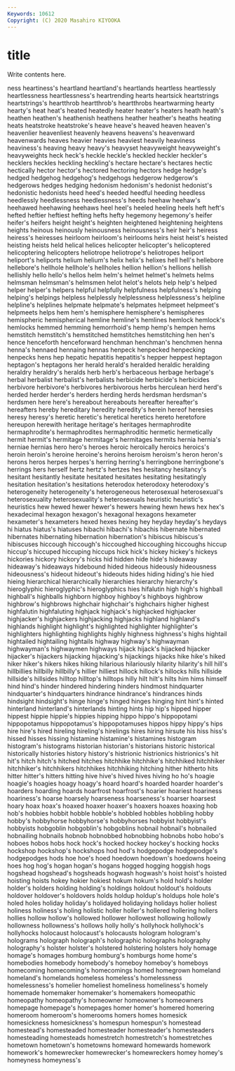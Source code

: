 ```yaml
---
Keywords: 10612
Copyright: (C) 2020 Masahiro KIYOOKA
---
```


# title

Write contents here.

ness heartiness's heartland heartland's heartlands heartless
heartlessly heartlessness heartlessness's heartrending hearts heartsick heartstrings heartstrings's heartthrob heartthrob's
heartthrobs heartwarming hearty hearty's heat heat's heated heatedly heater heater's
heaters heath heath's heathen heathen's heathenish heathens heather heather's heaths
heating heats heatstroke heatstroke's heave heave's heaved heaven heaven's heavenlier
heavenliest heavenly heavens heavens's heavenward heavenwards heaves heavier heavies heaviest
heavily heaviness heaviness's heaving heavy heavy's heavyset heavyweight heavyweight's heavyweights
heck heck's heckle heckle's heckled heckler heckler's hecklers heckles heckling
heckling's hectare hectare's hectares hectic hectically hector hector's hectored hectoring
hectors hedge hedge's hedged hedgehog hedgehog's hedgehogs hedgerow hedgerow's hedgerows
hedges hedging hedonism hedonism's hedonist hedonist's hedonistic hedonists heed heed's
heeded heedful heeding heedless heedlessly heedlessness heedlessness's heeds heehaw heehaw's
heehawed heehawing heehaws heel heel's heeled heeling heels heft heft's
hefted heftier heftiest hefting hefts hefty hegemony hegemony's heifer heifer's
heifers height height's heighten heightened heightening heightens heights heinous heinously
heinousness heinousness's heir heir's heiress heiress's heiresses heirloom heirloom's heirlooms
heirs heist heist's heisted heisting heists held helical helices helicopter
helicopter's helicoptered helicoptering helicopters heliotrope heliotrope's heliotropes heliport heliport's heliports
helium helium's helix helix's helixes hell hell's hellebore hellebore's hellhole
hellhole's hellholes hellion hellion's hellions hellish hellishly hello hello's hellos
helm helm's helmet helmet's helmets helms helmsman helmsman's helmsmen helot
helot's helots help help's helped helper helper's helpers helpful helpfully
helpfulness helpfulness's helping helping's helpings helpless helplessly helplessness helplessness's helpline
helpline's helplines helpmate helpmate's helpmates helpmeet helpmeet's helpmeets helps hem
hem's hemisphere hemisphere's hemispheres hemispheric hemispherical hemline hemline's hemlines hemlock
hemlock's hemlocks hemmed hemming hemorrhoid's hemp hemp's hempen hems hemstitch
hemstitch's hemstitched hemstitches hemstitching hen hen's hence henceforth henceforward henchman
henchman's henchmen henna henna's hennaed hennaing hennas henpeck henpecked henpecking
henpecks hens hep hepatic hepatitis hepatitis's hepper heppest heptagon heptagon's
heptagons her herald herald's heralded heraldic heralding heraldry heraldry's heralds
herb herb's herbaceous herbage herbage's herbal herbalist herbalist's herbalists herbicide
herbicide's herbicides herbivore herbivore's herbivores herbivorous herbs herculean herd herd's
herded herder herder's herders herding herds herdsman herdsman's herdsmen here
here's hereabout hereabouts hereafter hereafter's hereafters hereby hereditary heredity heredity's
herein hereof heresies heresy heresy's heretic heretic's heretical heretics hereto
heretofore hereupon herewith heritage heritage's heritages hermaphrodite hermaphrodite's hermaphrodites hermaphroditic
hermetic hermetically hermit hermit's hermitage hermitage's hermitages hermits hernia hernia's
herniae hernias hero hero's heroes heroic heroically heroics heroics's heroin
heroin's heroine heroine's heroins heroism heroism's heron heron's herons heros
herpes herpes's herring herring's herringbone herringbone's herrings hers herself hertz
hertz's hertzes hes hesitancy hesitancy's hesitant hesitantly hesitate hesitated hesitates
hesitating hesitatingly hesitation hesitation's hesitations heterodox heterodoxy heterodoxy's heterogeneity heterogeneity's
heterogeneous heterosexual heterosexual's heterosexuality heterosexuality's heterosexuals heuristic heuristic's heuristics hew
hewed hewer hewer's hewers hewing hewn hews hex hex's hexadecimal
hexagon hexagon's hexagonal hexagons hexameter hexameter's hexameters hexed hexes hexing
hey heyday heyday's heydays hi hiatus hiatus's hiatuses hibachi hibachi's
hibachis hibernate hibernated hibernates hibernating hibernation hibernation's hibiscus hibiscus's hibiscuses
hiccough hiccough's hiccoughed hiccoughing hiccoughs hiccup hiccup's hiccuped hiccuping hiccups
hick hick's hickey hickey's hickeys hickories hickory hickory's hicks hid
hidden hide hide's hideaway hideaway's hideaways hidebound hided hideous hideously
hideousness hideousness's hideout hideout's hideouts hides hiding hiding's hie hied
hieing hierarchical hierarchically hierarchies hierarchy hierarchy's hieroglyphic hieroglyphic's hieroglyphics hies
hifalutin high high's highball highball's highballs highborn highboy highboy's highboys
highbrow highbrow's highbrows highchair highchair's highchairs higher highest highfalutin highfaluting
highjack highjack's highjacked highjacker highjacker's highjackers highjacking highjacks highland highland's
highlands highlight highlight's highlighted highlighter highlighter's highlighters highlighting highlights highly
highness highness's highs hightail hightailed hightailing hightails highway highway's highwayman
highwayman's highwaymen highways hijack hijack's hijacked hijacker hijacker's hijackers hijacking
hijacking's hijackings hijacks hike hike's hiked hiker hiker's hikers hikes
hiking hilarious hilariously hilarity hilarity's hill hill's hillbillies hillbilly hillbilly's
hillier hilliest hillock hillock's hillocks hills hillside hillside's hillsides hilltop
hilltop's hilltops hilly hilt hilt's hilts him hims himself hind
hind's hinder hindered hindering hinders hindmost hindquarter hindquarter's hindquarters hindrance
hindrance's hindrances hinds hindsight hindsight's hinge hinge's hinged hinges hinging
hint hint's hinted hinterland hinterland's hinterlands hinting hints hip hip's
hipped hipper hippest hippie hippie's hippies hipping hippo hippo's hippopotami
hippopotamus hippopotamus's hippopotamuses hippos hippy hippy's hips hire hire's hired
hireling hireling's hirelings hires hiring hirsute his hiss hiss's hissed
hisses hissing histamine histamine's histamines histogram histogram's histograms historian historian's
historians historic historical historically histories history history's histrionic histrionics histrionics's
hit hit's hitch hitch's hitched hitches hitchhike hitchhike's hitchhiked hitchhiker
hitchhiker's hitchhikers hitchhikes hitchhiking hitching hither hitherto hits hitter hitter's
hitters hitting hive hive's hived hives hiving ho ho's hoagie
hoagie's hoagies hoagy hoagy's hoard hoard's hoarded hoarder hoarder's hoarders
hoarding hoards hoarfrost hoarfrost's hoarier hoariest hoariness hoariness's hoarse hoarsely
hoarseness hoarseness's hoarser hoarsest hoary hoax hoax's hoaxed hoaxer hoaxer's
hoaxers hoaxes hoaxing hob hob's hobbies hobbit hobble hobble's hobbled
hobbles hobbling hobby hobby's hobbyhorse hobbyhorse's hobbyhorses hobbyist hobbyist's hobbyists
hobgoblin hobgoblin's hobgoblins hobnail hobnail's hobnailed hobnailing hobnails hobnob hobnobbed
hobnobbing hobnobs hobo hobo's hoboes hobos hobs hock hock's hocked
hockey hockey's hocking hocks hockshop hockshop's hockshops hod hod's hodgepodge
hodgepodge's hodgepodges hods hoe hoe's hoed hoedown hoedown's hoedowns hoeing
hoes hog hog's hogan hogan's hogans hogged hogging hoggish hogs
hogshead hogshead's hogsheads hogwash hogwash's hoist hoist's hoisted hoisting hoists
hokey hokier hokiest hokum hokum's hold hold's holder holder's holders
holding holding's holdings holdout holdout's holdouts holdover holdover's holdovers holds
holdup holdup's holdups hole hole's holed holes holiday holiday's holidayed
holidaying holidays holier holiest holiness holiness's holing holistic holler holler's
hollered hollering hollers hollies hollow hollow's hollowed hollower hollowest hollowing
hollowly hollowness hollowness's hollows holly holly's hollyhock hollyhock's hollyhocks holocaust
holocaust's holocausts hologram hologram's holograms holograph holograph's holographic holographs holography
holography's holster holster's holstered holstering holsters holy homage homage's homages
homburg homburg's homburgs home home's homebodies homebody homebody's homeboy homeboy's
homeboys homecoming homecoming's homecomings homed homegrown homeland homeland's homelands homeless
homeless's homelessness homelessness's homelier homeliest homeliness homeliness's homely homemade homemaker
homemaker's homemakers homeopathic homeopathy homeopathy's homeowner homeowner's homeowners homepage homepage's
homepages homer homer's homered homering homeroom homeroom's homerooms homers homes
homesick homesickness homesickness's homespun homespun's homestead homestead's homesteaded homesteader homesteader's
homesteaders homesteading homesteads homestretch homestretch's homestretches hometown hometown's hometowns homeward
homewards homework homework's homewrecker homewrecker's homewreckers homey homey's homeyness homeyness's
